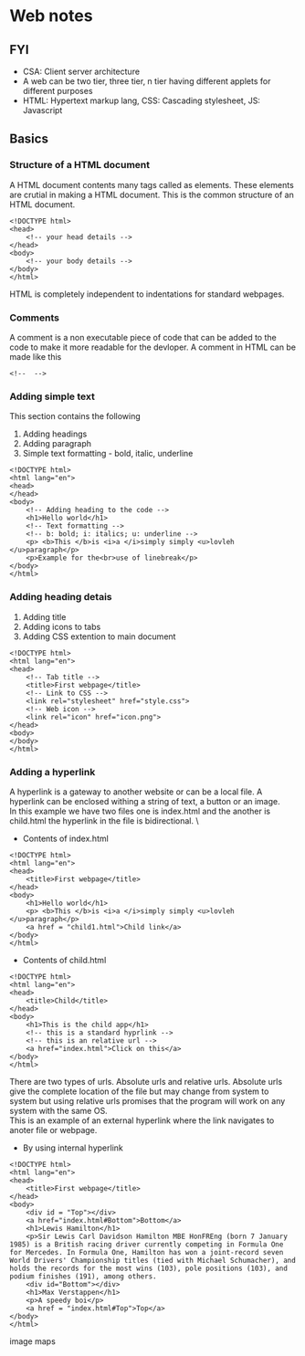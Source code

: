 # Web notes

## FYI
- CSA: Client server architecture
- A web can be two tier, three tier, n tier having different applets for different purposes
- HTML: Hypertext markup lang, CSS: Cascading stylesheet, JS: Javascript

## Basics
### Structure of a HTML document
A HTML document contents many tags called as elements. These elements are crutial in making a HTML document. This is the common structure of an HTML document.
```
<!DOCTYPE html>
<head>
	<!-- your head details -->
</head>
<body>
	<!-- your body details -->
</body>
</html>
```
HTML is completely independent to indentations for standard webpages.

### Comments
A comment is a non executable piece of code that can be added to the code to make it more readable for the devloper. A comment in HTML can be made like this
```
<!--  -->
```
### Adding simple text
This section contains the following
1. Adding headings
2. Adding paragraph
3. Simple text formatting - bold, italic, underline
```
<!DOCTYPE html>
<html lang="en">
<head>
</head>
<body>
	<!-- Adding heading to the code -->
	<h1>Hello world</h1>
	<!-- Text formatting -->
	<!-- b: bold; i: italics; u: underline -->
	<p> <b>This </b>is <i>a </i>simply simply <u>lovleh </u>paragraph</p>
	<p>Example for the<br>use of linebreak</p>
</body>
</html>
```

### Adding heading detais
1. Adding title
2. Adding icons to tabs
3. Adding CSS extention to main document
```
<!DOCTYPE html>
<html lang="en">
<head>
	<!-- Tab title -->
	<title>First webpage</title>
	<!-- Link to CSS -->
	<link rel="stylesheet" href="style.css">
	<!-- Web icon -->
	<link rel="icon" href="icon.png">
</head>
<body>
</body>
</html>
```

### Adding a hyperlink
A hyperlink is a gateway to another website or can be a local file. A hyperlink can be enclosed withing a string of text, a button or an image. \
In this example we have two files one is index.html and the another is child.html the hyperlink in the file is bidirectional. \
* Contents of index.html
```
<!DOCTYPE html>
<html lang="en">
<head>
	<title>First webpage</title>
</head>
<body>
	<h1>Hello world</h1>
	<p> <b>This </b>is <i>a </i>simply simply <u>lovleh </u>paragraph</p>
	<a href = "child1.html">Child link</a>
</body>
</html>
```
* Contents of child.html
```
<!DOCTYPE html>
<html lang="en">
<head>
	<title>Child</title>
</head>
<body>
	<h1>This is the child app</h1>
	<!-- this is a standard hyprlink -->
	<!-- this is an relative url -->
	<a href="index.html">Click on this</a>
</body>
</html>
```
There are two types of urls. Absolute urls and relative urls. Absolute urls give the complete location of the file but may change from system to system but using relative urls promises that the program will work on any system with the same OS. \
This is an example of an external hyperlink where the link navigates to anoter file or webpage.

* By using internal hyperlink
```
<!DOCTYPE html>
<html lang="en">
<head>
	<title>First webpage</title>
</head>
<body>
	<div id = "Top"></div>
	<a href="index.html#Bottom">Bottom</a>
	<h1>Lewis Hamilton</h1>
	<p>Sir Lewis Carl Davidson Hamilton MBE HonFREng (born 7 January 1985) is a British racing driver currently competing in Formula One for Mercedes. In Formula One, Hamilton has won a joint-record seven World Drivers' Championship titles (tied with Michael Schumacher), and holds the records for the most wins (103), pole positions (103), and podium finishes (191), among others.
	<div id="Bottom"></div>
	<h1>Max Verstappen</h1>
	<p>A speedy boi</p>
	<a href = "index.html#Top">Top</a>
</body>
</html>
```
image maps
